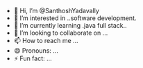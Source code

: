 - 👋 Hi, I’m @SanthoshYadavally
- 👀 I’m interested in ..software development.
- 🌱 I’m currently learning .java full stack..
- 💞️ I’m looking to collaborate on ...
- 📫 How to reach me ...
- 😄 Pronouns: ...
- ⚡ Fun fact: ...

<!---
SanthoshYadavally/SanthoshYadavally is a ✨ special ✨ repository because its `README.md` (this file) appears on your GitHub profile.
You can click the Preview link to take a look at your changes.
--->

